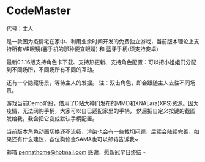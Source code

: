 # CodeMaster

代号：主人 

是一款因为疫情宅在家中、利用业余时间开发的免费独立游戏，当前版本理论上支持所有VR眼镜(塞手机的那种便宜眼睛) 和 蓝牙手柄(须支持安卓)

最新0.1.16版支持角色卡下载、支持热更新、支持角色配置：可以把小姐姐们分配到不同场所，不同场所有不同的互动。

还有一个隐藏场景，等待主人的发掘。 注：双击角色，即会跟随主人去往不同场景。

游戏当前Demo阶段，借用了D站大神们发布的MMD和XNALara(XPS)资源。因为疫情，无法网购手柄，大家可以自已适配家里的手柄，
然后把自定义按键的截图发给我，我会把它变成默认手柄配置。

当前版本角色动画切换还不流畅，渲染也会有一些裁切问题，后续会陆续完善，如果还有什么建议，各位狗修金SAMA也可以邮箱告诉我~

邮箱 pennathome@hotmail.com
感谢，愿新冠早日终结 ~
